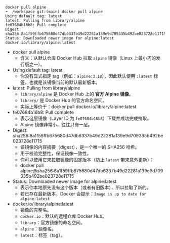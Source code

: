 ```
docker pull alpine
➜  /workspace git:(main) docker pull alpine
Using default tag: latest
latest: Pulling from library/alpine
fe07684b16b8: Pull complete 
Digest: sha256:8a1f59ffb675680d47db6337b49d22281a139e9d709335b492be023728e11715
Status: Downloaded newer image for alpine:latest
docker.io/library/alpine:latest
```
- docker pull alpine
	- 含义：从默认仓库 Docker Hub 拉取 `alpine` 镜像（Linux 上最小巧的发行版之一）。
- Using default tag: latest
	- 你没有显式指定 tag（例如：`alpine:3.18`），因此默认使用 `:latest` 标签，也就是该镜像当前的默认最新版本。
- latest: Pulling from library/alpine
	- `library/alpine` 是 Docker Hub 上的 **官方 Alpine 镜像**。
	- `library/` 是 Docker Hub 的官方命名空间。
	- 实际上等价于：docker pull docker.io/library/alpine:latest
- fe07684b16b8: Pull complete 
	- 表示这层镜像（Layer ID 为 `fe07684b16b8`）下载并成功完成拉取。
	- Alpine 镜像非常小，往往只有一层。
- Digest: sha256:8a1f59ffb675680d47db6337b49d22281a139e9d709335b492be023728e11715
	- 该镜像的内容摘要（digest），是一个唯一的 SHA256 哈希。
	- 用于校验完整性，保证镜像一致性。
	- 你可以使用它来拉取镜像的固定版本（防止 `latest` 带来意外更新）：
	- docker pull alpine@sha256:8a1f59ffb675680d47db6337b49d22281a139e9d709335b492be023728e11715
- Status: Downloaded newer image for alpine:latest
	- 表示你本地原先没有这个版本（或者有旧版本），所以拉取了新的。
	- 若已存在最新版本，Docker 会提示：`Image is up to date for alpine:latest`
- docker.io/library/alpine:latest
	- 镜像的完整名。
	- `docker.io`：默认的远程仓库 Docker Hub。
	- `library`：官方镜像的命名空间。
	- `alpine`：镜像名。
	- `latest`：标签（tag）。
